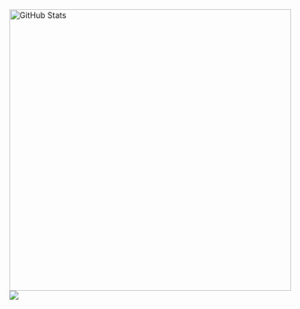 <img width="500px"  alt="GitHub Stats" src="https://github-readme-stats.vercel.app/api?username=HuaDavide&count_private=true&show_icons=true"/>
 <a> <img align="center" src="https://github-readme-stats.vercel.app/api/top-langs/?username=HuaDavide&layout=compact&theme=buefy" /> </a> 

<!--
**HuaDavide/HuaDavide** is a ✨ _special_ ✨ repository because its `README.md` (this file) appears on your GitHub profile.

Here are some ideas to get you started:

- 🔭 I’m currently working on ...
- 🌱 I’m currently learning ...
- 👯 I’m looking to collaborate on ...
- 🤔 I’m looking for help with ...
- 💬 Ask me about ...
- 📫 How to reach me: ...
- 😄 Pronouns: ...
- ⚡ Fun fact: ...
-->
